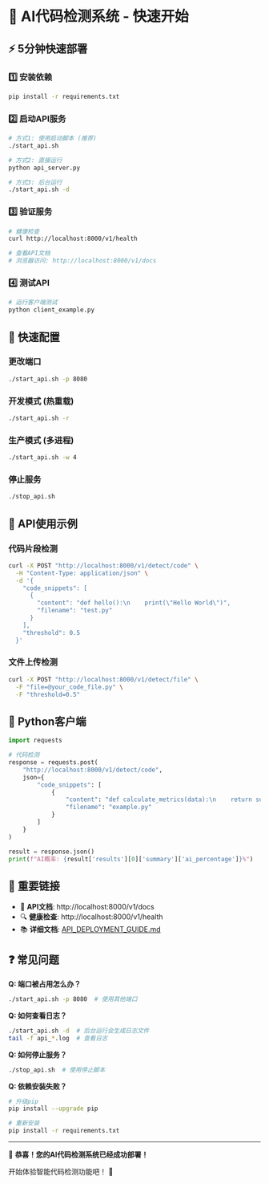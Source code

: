 # 🚀 AI代码检测系统 - 快速开始

## ⚡ 5分钟快速部署

### 1️⃣ 安装依赖
```bash
pip install -r requirements.txt
```

### 2️⃣ 启动API服务
```bash
# 方式1: 使用启动脚本 (推荐)
./start_api.sh

# 方式2: 直接运行
python api_server.py

# 方式3: 后台运行
./start_api.sh -d
```

### 3️⃣ 验证服务
```bash
# 健康检查
curl http://localhost:8000/v1/health

# 查看API文档
# 浏览器访问: http://localhost:8000/v1/docs
```

### 4️⃣ 测试API
```bash
# 运行客户端测试
python client_example.py
```

## 🔧 快速配置

### 更改端口
```bash
./start_api.sh -p 8080
```

### 开发模式 (热重载)
```bash
./start_api.sh -r
```

### 生产模式 (多进程)
```bash
./start_api.sh -w 4
```

### 停止服务
```bash
./stop_api.sh
```

## 📡 API使用示例

### 代码片段检测
```bash
curl -X POST "http://localhost:8000/v1/detect/code" \
  -H "Content-Type: application/json" \
  -d '{
    "code_snippets": [
      {
        "content": "def hello():\n    print(\"Hello World\")",
        "filename": "test.py"
      }
    ],
    "threshold": 0.5
  }'
```

### 文件上传检测
```bash
curl -X POST "http://localhost:8000/v1/detect/file" \
  -F "file=@your_code_file.py" \
  -F "threshold=0.5"
```

## 🐍 Python客户端
```python
import requests

# 代码检测
response = requests.post(
    "http://localhost:8000/v1/detect/code",
    json={
        "code_snippets": [
            {
                "content": "def calculate_metrics(data):\n    return sum(data)/len(data)",
                "filename": "example.py"
            }
        ]
    }
)

result = response.json()
print(f"AI概率: {result['results'][0]['summary']['ai_percentage']}%")
```

## 🔗 重要链接

- 📖 **API文档**: http://localhost:8000/v1/docs
- 🔍 **健康检查**: http://localhost:8000/v1/health
- 📚 **详细文档**: [API_DEPLOYMENT_GUIDE.md](API_DEPLOYMENT_GUIDE.md)

## ❓ 常见问题

**Q: 端口被占用怎么办？**
```bash
./start_api.sh -p 8080  # 使用其他端口
```

**Q: 如何查看日志？**
```bash
./start_api.sh -d  # 后台运行会生成日志文件
tail -f api_*.log  # 查看日志
```

**Q: 如何停止服务？**
```bash
./stop_api.sh  # 使用停止脚本
```

**Q: 依赖安装失败？**
```bash
# 升级pip
pip install --upgrade pip

# 重新安装
pip install -r requirements.txt
```

---

🎉 **恭喜！您的AI代码检测系统已经成功部署！**

开始体验智能代码检测功能吧！ 🚀 